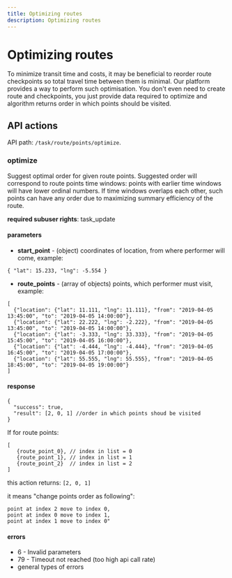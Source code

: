```yaml
---
title: Optimizing routes
description: Optimizing routes
---
```


# Optimizing routes

To minimize transit time and costs, it may be beneficial to reorder route checkpoints so total travel time between them
is minimal. Our platform provides a way to perform such optimisation. You don't even need to create route and checkpoints,
you just provide data required to optimize and algorithm returns order in which points should be visited.

## API actions

API path: `/task/route/points/optimize`.

### optimize

Suggest optimal order for given route points. Suggested order will correspond to route points time windows:
points with earlier time windows will have lower ordinal numbers. If time windows overlaps each other, such
points can have any order due to maximizing summary efficiency of the route.

**required subuser rights**: task_update

#### parameters

* **start_point** - (object) coordinates of location, from where performer will come, example:
```json5
{ "lat": 15.233, "lng": -5.554 }
```
* **route_points** - (array of objects) points, which performer must visit, example:
```json5
[
  {"location": {"lat": 11.111, "lng": 11.111}, "from": "2019-04-05 13:45:00", "to": "2019-04-05 14:00:00"},
  {"location": {"lat": 22.222, "lng": -2.222}, "from": "2019-04-05 13:45:00", "to": "2019-04-05 14:00:00"},
  {"location": {"lat": -3.333, "lng": 33.333}, "from": "2019-04-05 15:45:00", "to": "2019-04-05 16:00:00"},
  {"location": {"lat": -4.444, "lng": -4.444}, "from": "2019-04-05 16:45:00", "to": "2019-04-05 17:00:00"},
  {"location": {"lat": 55.555, "lng": 55.555}, "from": "2019-04-05 18:45:00", "to": "2019-04-05 19:00:00"}
]
```

#### response

```json5
{
  "success": true,
  "result": [2, 0, 1] //order in which points shoud be visited
}
```

If for route points:
```json5
[
   {route_point_0}, // index in list = 0
   {route_point_1}, // index in list = 1
   {route_point_2}  // index in list = 2
]
```
this action returns:
``[2, 0, 1]``

it means "change points order as following":
```json5
point at index 2 move to index 0,
point at index 0 move to index 1,
point at index 1 move to index 0"
```

#### errors

*   6 - Invalid parameters
*   79 - Timeout not reached (too high api call rate)
*   general types of errors

